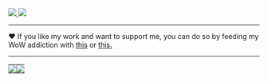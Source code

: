 <a href="https://s.team/p/fwc-crhc">
	<img src="https://img.shields.io/badge/Steam-76561198026398801-000000?logo=steam">
</a>

<a href="#">
	<img src="https://img.shields.io/badge/Discord-depthbomb%230163-5865F2?logo=discord">
</a>

---

❤️ If you like my work and want to support me, you can do so by feeding my WoW addiction with <a href="https://us.shop.battle.net/en-us/product/world-of-warcraft-game-time">this</a> or <a href="https://us.shop.battle.net/en-us/product/balance">this.</a>

---

<table>
	  <tr>
		<td align="center" style="padding:0;width:50%;">
		  <img align="center" src="https://github-readme-stats.vercel.app/api?username=depthbomb&show_icons=true&theme=dracula&2">
		</td>
		<td align="center" style="padding:0;width:50%;">
		  <img align="center" src="https://github-readme-stats.vercel.app/api/top-langs/?username=depthbomb&theme=dracula&2">
		</td>
	  </tr>
</table>
